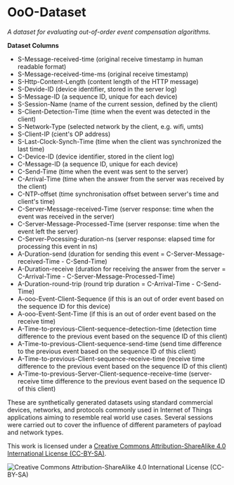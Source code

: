 # OoO-Dataset
*A dataset for evaluating out-of-order event compensation algorithms.*

**Dataset Columns**

- S-Message-received-time (original receive timestamp in human readable format)
- S-Message-received-time-ms (original receive timestamp)
- S-Http-Content-Length (content length of the HTTP message)
- S-Devide-ID (device identifier, stored in the server log)
- S-Message-ID (a sequence ID, unique for each device)
- S-Session-Name (name of the current session, defined by the client)
- S-Client-Detection-Time (time when the event was detected in the client)
- S-Network-Type (selected network by the client, e.g. wifi, umts)
- S-Client-IP (cient's OP address)
- S-Last-Clock-Synch-Time (time when the client was synchronized the last time)
- C-Device-ID (device identifier, stored in the client log)
- C-Message-ID (a sequence ID, unique for each device)
- C-Send-Time (time when the event was sent to the server)
- C-Arrival-Time (time when the answer from the server was received by the client)
- C-NTP-offset (time synchronisation offset between server's time and client's time)
- C-Server-Message-received-Time (server response: time when the event was received in the server)
- C-Server-Message-Processed-Time (server response: time when the event left the server)
- C-Server-Pocessing-duration-ns (server response: elapsed time for processing this event in ns)
- A-Duration-send (duration for sending this event = C-Server-Message-received-Time - C-Send-Time)
- A-Duration-receive (duration for receiving the answer from the server = C-Arrival-Time - C-Server-Message-Processed-Time)
- A-Duration-round-trip (round trip duration = C-Arrival-Time  - C-Send-Time)
- A-ooo-Event-Client-Sequence (if this is an out of order event based on the sequence ID for this device)
- A-ooo-Event-Sent-Time (if this is an out of order event based on the receive time)
- A-Time-to-previous-Client-sequence-detection-time (detection time difference to the previous event based on the sequence ID of this client)
- A-Time-to-previous-Client-sequence-send-time (send time difference to the previous event based on the sequence ID of this client)
- A-Time-to-previous-Client-sequence-receive-time (receive time difference to the previous event based on the sequence ID of this client)
- A-Time-to-previous-Server-Client-sequence-receive-time (server-receive time difference to the previous event based on the sequence ID of this client)



These are synthetically generated datasets using standard commercial devices, networks, and protocols commonly used in Internet of Things applications aiming to resemble real world use cases. Several sessions were carried out to cover the influence of different parameters of payload and network types.

This work is licensed under a [Creative Commons Attribution-ShareAlike 4.0 International License (CC-BY-SA)](http://creativecommons.org/licenses/by-sa/4.0/).

![Creative Commons Attribution-ShareAlike 4.0 International License (CC-BY-SA)](https://i.creativecommons.org/l/by-sa/4.0/88x31.png "Creative Commons Attribution-ShareAlike 4.0 International License (CC-BY-SA)")
